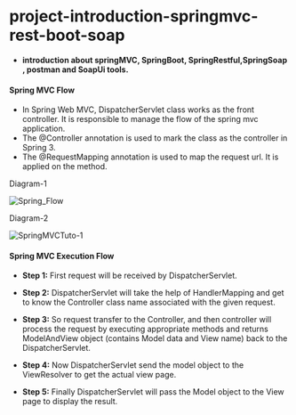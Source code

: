 # project-introduction-springmvc-rest-boot-soap
* **introduction about springMVC, SpringBoot, SpringRestful,SpringSoap , postman and SoapUi tools.** 

#### Spring MVC Flow

* In Spring Web MVC, DispatcherServlet class works as the front controller. It is responsible to manage the flow of the spring mvc application.
* The @Controller annotation is used to mark the class as the controller in Spring 3.
* The @RequestMapping annotation is used to map the request url. It is applied on the method.

Diagram-1

![Spring_Flow](https://codenuclear.com/wp-content/uploads/2017/08/Spring_Flow.jpg "Spring_Flow")

Diagram-2 

![SpringMVCTuto-1](https://java2blog.com/wp-content/uploads/2017/07/SpringMVCTuto-1.png "SpringMVCTuto-1")


#### Spring MVC Execution Flow

* **Step 1:** First request will be received by DispatcherServlet.

* **Step 2:**  DispatcherServlet will take the help of HandlerMapping and get to know the Controller class name associated with the given request.

* **Step 3:** So request transfer to the Controller, and then controller will process the request by executing appropriate methods and returns ModelAndView object (contains Model data and View name) back to the DispatcherServlet.

* **Step 4:** Now DispatcherServlet send the model object to the ViewResolver to get the actual view page.

* **Step 5:** Finally DispatcherServlet will pass the Model object to the View page to display the result.

